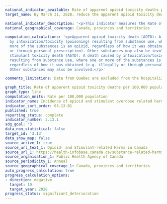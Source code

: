 ```yaml
---
national_indicator_available: Rate of apparent opioid toxicity deaths per 100,000 population
target_name: By March 31, 2028, reduce the apparent opioid toxicity deaths to 10 per 100,000 population

national_indicator_description: '<p>This indicator measures the Rate of apparent opioid toxicity deaths per 100,000 population.</p>'
national_geographical_coverage: Canada, provinces and territories

computation_calculations: '<p>Apparent opioid toxicity death (AOTD): A death caused
  by intoxication/toxicity (poisoning) resulting from substance use, where one or
  more of the substances is an opioid, regardless of how it was obtained (e.g. illegally
  or through personal prescription). Other substances may also be involved. <br><br>Apparent
  stimulant toxicity death (ASTD): A death caused by intoxication/toxicity (poisoning)
  resulting from substance use, where one or more of the substances is a stimulant,
  regardless of how it was obtained (e.g. illegally or through personal prescription).
  Other substances may also be involved.</p>'

comments_limitations: Data from Quebec are excluded from the hospitalization rate.

graph_title: Rate of apparent opioid toxicity deaths per 100,000 population
graph_type: line
computation_units: Rate per 100,000 population
indicator_name: Incidence of opioid and stimulant overdose related harms
indicator_sort_order: 03-13-01
published: true
reporting_status: complete
indicator_number: 3.13.1
sdg_goal: '3'
data_non_statistical: false
target_id: '3.13'
data_show_map: false
source_active_1: true
source_url_text_1: Opioid- and Stimulant-related Harms in Canada
source_url_1: https://health-infobase.canada.ca/substance-related-harms/opioids-stimulants
source_organisation_1: Public Health Agency of Canada
source_periodicity_1: Annual
source_geographical_coverage_1: Canada, provinces and territories
auto_progress_calculation: true
progress_calculation_options:
- direction: negative
  target: 10
  target_year: 2028
progress_status: significant_deterioration
---
```

